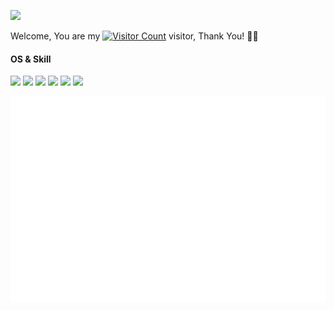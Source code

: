 <!-- 打字特效：https://readme-typing-svg.herokuapp.com/demo/ -->
<!-- Emoji表情：https://emojixd.com/ -->
<!-- icon：https://simpleicons.org/、https://shields.io/ -->
<!-- Github Readme Activity Graph：https://ashutosh00710.github.io/github-readme-activity-graph/ -->
<!-- 贪吃蛇：https://platane.github.io/snk/ -->
<!-- Visitor Badge：https://visitor-badge.glitch.me/ -->

![](https://readme-typing-svg.herokuapp.com?font=Roboto&size=25&pause=1000&color=000000&vCenter=true&width=435&lines=Hello+friends+%F0%9F%96%90%EF%B8%8F)

<!-- 首页访客统计：https://profile-counter.glitch.me/username/count.svg -->
Welcome, You are my [![Visitor Count](https://profile-counter.glitch.me/KPI0/count.svg)](https://kpi0.github.io/) visitor, Thank You! 🎉🎉<br>

#### OS & Skill
[![](https://img.shields.io/badge/-Windows-FFFFFF?style=for-the-badge&logo=Windows&logoColor=000000)](https://www.microsoft.com/)
[![](https://img.shields.io/badge/-Android-FFFFFF?style=for-the-badge&logo=Android&logoColor=000000)](https://www.android.com/)
[![](https://img.shields.io/badge/-Ubuntu-FFFFFF?style=for-the-badge&logo=Ubuntu&logoColor=000000)](https://ubuntu.com/)
[![](https://img.shields.io/badge/-Altium%20Designer-FFFFFF?style=for-the-badge&logo=Altium%20Designer&logoColor=000000)](https://www.altium.com/)
[![](https://img.shields.io/badge/-STM32-FFFFFF?style=for-the-badge&logo=STMicroelectronics&logoColor=000000)](https://www.st.com/)
![](https://img.shields.io/badge/-C-FFFFFF?style=for-the-badge&logo=C&logoColor=000000)

<!--
#### Contact me
[![](https://img.shields.io/badge/-Gmail-FFFFFF?style=for-the-badge&logo=Gmail&logoColor=000000)](mailto:kkb6969a@gmail.com)
[![](https://img.shields.io/badge/-Facebook-FFFFFF?style=for-the-badge&logo=Facebook&logoColor=000000)](https://www.facebook.com/hushuode/)
[![](https://img.shields.io/badge/-Twitter-FFFFFF?style=for-the-badge&logo=Twitter&logoColor=000000)](https://twitter.com/hushuode)
[![](https://img.shields.io/badge/-WeChat-FFFFFF?style=for-the-badge&logo=WeChat&logoColor=000000)](https://996plus.icu/images/WeChat.png)
[![](https://img.shields.io/badge/-QQ-FFFFFF?style=for-the-badge&logo=Tencent%20QQ&logoColor=000000)](https://996plus.icu/images/QQ.jpg)
-->

<!-- GitHub数据统计：https://metrics.lecoq.io/ -->
![Metrics](/github-metrics.svg)
